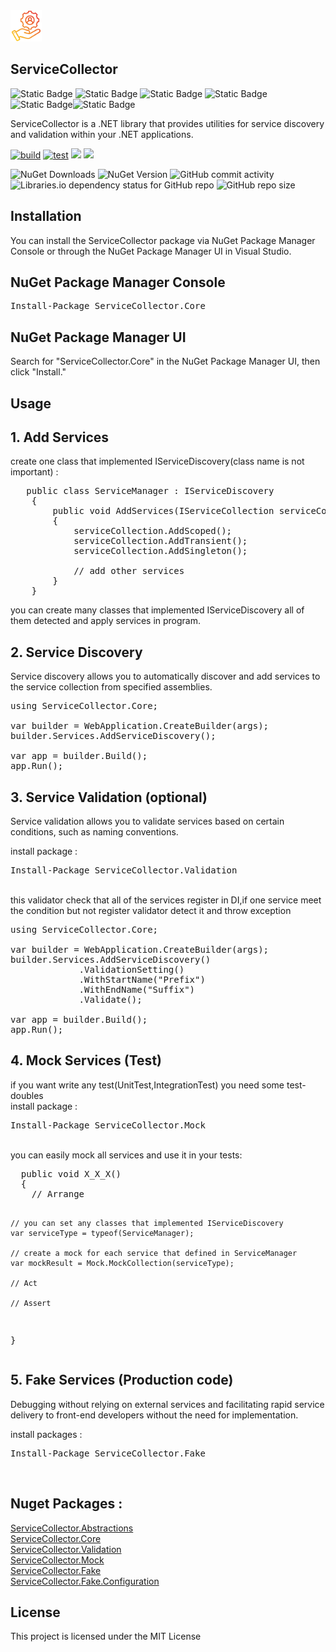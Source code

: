 <img alt="ServiceCollector" src="https://github.com/Ershad95/ServiceCollector/blob/master/ServiceCollector.Core/icon.png" style='Width:50px'/>

## ServiceCollector
<img alt="Static Badge" src="https://img.shields.io/badge/nuget-ServiceCollector.Core-blue?style=flat&logo=nuget&color=blue&link=https%3A%2F%2Fwww.nuget.org%2Fpackages%2FServiceCollector.Core%2F"> <img alt="Static Badge" src="https://img.shields.io/badge/nuget-ServiceCollector.Validation-blue?style=flat&logo=nuget&color=blue&link=https%3A%2F%2Fwww.nuget.org%2Fpackages%2FServiceCollector.Validation"> <img alt="Static Badge" src="https://img.shields.io/badge/nuget-ServiceCollector.Abstractions-blue?style=flat&logo=nuget&color=blue&link=https%3A%2F%2Fwww.nuget.org%2Fpackages%2FServiceCollector.Abstractions%2F"> <img alt="Static Badge" src="https://img.shields.io/badge/nuget-ServiceCollector.Mock%20-blue?style=flat&logo=nuget&color=blue&link=https%3A%2F%2Fwww.nuget.org%2Fpackages%2FServiceCollector.Mock%2F"><img alt="Static Badge" src="https://img.shields.io/badge/nuget-ServiceCollector.Fake%20-blue?style=flat&logo=nuget&color=blue&link=https%3A%2F%2Fwww.nuget.org%2Fpackages%2FServiceCollector.Fake%2F"><img alt="Static Badge" src="https://img.shields.io/badge/nuget-ServiceCollector.Fake.Configuration%20-blue?style=flat&logo=nuget&color=blue&link=https%3A%2F%2Fwww.nuget.org%2Fpackages%2FServiceCollector.Fake.Configuration%2F">


ServiceCollector is a .NET library that provides utilities for service discovery and validation within your .NET applications.

[![build](https://github.com/Ershad95/ServiceCollector/actions/workflows/dotnet.yml/badge.svg)](https://github.com/Ershad95/ServiceCollector/actions/workflows/dotnet.yml) [![test](https://github.com/Ershad95/ServiceCollector/actions/workflows/test.yml/badge.svg)](https://github.com/Ershad95/ServiceCollector/actions/workflows/test.yml) <img src="https://img.shields.io/badge/.net6-compatible-green?style=flat&label=.net6&color=darkGreen" /> <img src="https://img.shields.io/badge/.net6-compatible-green?style=flat&label=.netStandard&color=darkGreen" />

<img  alt="NuGet Downloads" src="https://img.shields.io/nuget/dt/ServiceCollector.Core" /> <img alt="NuGet Version" src="https://img.shields.io/nuget/v/ServiceCollector.Core" /> <img alt="GitHub commit activity" src="https://img.shields.io/github/commit-activity/m/ershad95/ServiceCollector" /> <img alt="Libraries.io dependency status for GitHub repo" src="https://img.shields.io/librariesio/github/ershad95/ServiceCollector" /> <img alt="GitHub repo size" src="https://img.shields.io/github/repo-size/ershad95/ServiceCollector" />


## Installation
You can install the ServiceCollector package via NuGet Package Manager Console or through the NuGet Package Manager UI in Visual Studio.

## NuGet Package Manager Console
<pre>Install-Package ServiceCollector.Core</pre>
## NuGet Package Manager UI
Search for "ServiceCollector.Core" in the NuGet Package Manager UI, then click "Install."

## Usage

## 1. Add Services
create one class that implemented IServiceDiscovery(class name is not important) :

<pre>
   public class ServiceManager : IServiceDiscovery
    {
        public void AddServices(IServiceCollection serviceCollection)
        {
            serviceCollection.AddScoped<TransactionService>();
            serviceCollection.AddTransient<TransactionService>();
            serviceCollection.AddSingleton<TransactionService>();
              
            // add other services
        }
    }
</pre>
you can create many classes that implemented IServiceDiscovery all of them detected and apply services in program.

## 2. Service Discovery
Service discovery allows you to automatically discover and add services to the service collection from specified assemblies.
<pre>
using ServiceCollector.Core;

var builder = WebApplication.CreateBuilder(args);
builder.Services.AddServiceDiscovery();

var app = builder.Build();
app.Run();
</pre>

## 3. Service Validation (optional)
Service validation allows you to validate services based on certain conditions, such as naming conventions.

install package :
<pre>Install-Package ServiceCollector.Validation</pre>
<br>
this validator check that all of the services register in DI,if one service meet the condition but not register validator detect it and throw exception

<pre>
using ServiceCollector.Core;

var builder = WebApplication.CreateBuilder(args);
builder.Services.AddServiceDiscovery()
             .ValidationSetting()
             .WithStartName("Prefix")
             .WithEndName("Suffix")
             .Validate();

var app = builder.Build();
app.Run();
</pre>

## 4. Mock Services (Test)
if you want write any test(UnitTest,IntegrationTest) you need some test-doubles
<br>
install package :
<pre>Install-Package ServiceCollector.Mock</pre>
<br>
you can easily mock all services and use it in your tests:
<pre>
  public void X_X_X()
  {
    // Arrange
  
    // you can set any classes that implemented IServiceDiscovery
    var serviceType = typeof(ServiceManager); 

    // create a mock for each service that defined in ServiceManager
    var mockResult = Mock.MockCollection(serviceType);
  
    // Act
  
    // Assert
  }
</pre>

## 5. Fake Services (Production code)
Debugging without relying on external services and facilitating rapid service delivery to front-end developers without the need for implementation.
<br>

install packages :
<pre>Install-Package ServiceCollector.Fake</pre>

<br>

## Nuget Packages : 
<a href="https://www.nuget.org/packages/ServiceCollector.Abstractions/">ServiceCollector.Abstractions</a>
<br>
<a href="https://www.nuget.org/packages/ServiceCollector.Core/">ServiceCollector.Core</a>
<br>
<a href="https://www.nuget.org/packages/ServiceCollector.Validation/">ServiceCollector.Validation</a>
<br>
<a href="https://www.nuget.org/packages/ServiceCollector.Mock/">ServiceCollector.Mock</a>
<br>
<a href="https://www.nuget.org/packages/ServiceCollector.Fake/">ServiceCollector.Fake</a>
<br>
<a href="https://www.nuget.org/packages/ServiceCollector.Fake.Configuration/">ServiceCollector.Fake.Configuration</a>
## License
This project is licensed under the MIT License
